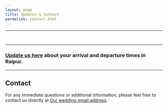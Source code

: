 ```yaml
---
layout: page
title: Updates & Contact
permalink: contact.html
---
```

-----------
&nbsp;

***
### [Update us here](https://docs.google.com/spreadsheets/d/1h9mWyQekZXURMZcXfFyGt-4aI2gpKfjHPcxJUZ4CoBY/edit?usp=sharing) about your arrival and departure times in Raipur.
***



## Contact
For any immediate questions or additional information, please feel free to contact us directly at [Our wedding email address](mailto:imke_parichay@protonmail.com).

